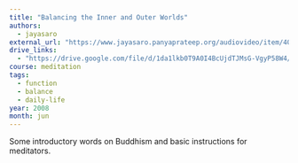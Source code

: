 ```yaml
---
title: "Balancing the Inner and Outer Worlds"
authors:
  - jayasaro
external_url: "https://www.jayasaro.panyaprateep.org/audiovideo/item/402"
drive_links:
  - "https://drive.google.com/file/d/1da1lkb0T9A0I4BcUjdTJMsG-VgyP58W4/view?usp=drivesdk"
course: meditation
tags:
  - function
  - balance
  - daily-life
year: 2008
month: jun
---
```


Some introductory words on Buddhism and basic instructions for meditators.


